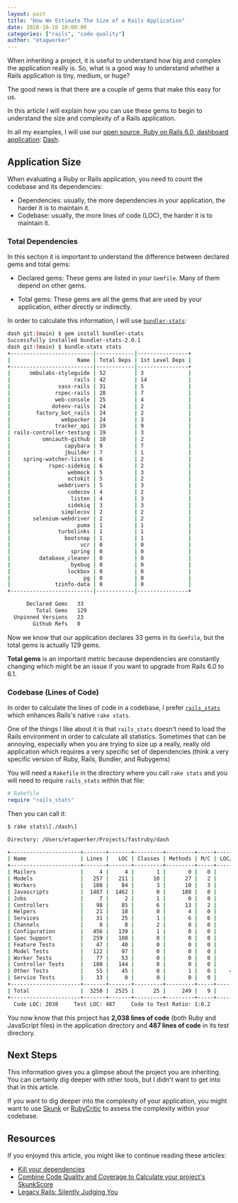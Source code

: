 ```yaml
---
layout: post
title: "How We Estimate The Size of a Rails Application"
date: 2020-10-16 10:00:00
categories: ["rails", "code-quality"]
author: "etagwerker"
---
```


When inheriting a project, it is useful to understand how big and complex the
application really is. So, what is a good way to understand whether a Rails
application is tiny, medium, or huge?

The good news is that there are a couple of gems that make this easy for us.

In this article I will explain how you can use these gems to begin to understand
the size and complexity of a Rails application.

<!--more-->

In all my examples, I will use our [open source, Ruby on Rails 6.0, dashboard
application](https://www.ombulabs.com/blog/open-source/introducing-dash.html):
[Dash](https://github.com/fastruby/dash).

## Application Size

When evaluating a Ruby or Rails application, you need to count the codebase
and its dependencies:

- Dependencies: usually, the more dependencies in your application, the harder
it is to maintain it.
- Codebase: usually, the more lines of code (LOC), the harder it is to maintain
it.

### Total Dependencies

In this section it is important to understand the difference between declared
gems and total gems:

- Declared gems: These gems are listed in your `Gemfile`. Many of them depend
on other gems.

- Total gems: These gems are all the gems that are used by your application,
either directly or indirectly.

In order to calculate this information, I will use
[`bundler-stats`](https://github.com/jmmastey/bundler-stats):

```bash
dash git:(main) $ gem install bundler-stats
Successfully installed bundler-stats-2.0.1
dash git:(main) $ bundle-stats stats
+--------------------------|------------|----------------+
|                     Name | Total Deps | 1st Level Deps |
+--------------------------|------------|----------------+
|      ombulabs-styleguide | 52         | 3              |
|                    rails | 42         | 14             |
|               sass-rails | 31         | 5              |
|              rspec-rails | 28         | 7              |
|              web-console | 25         | 4              |
|             dotenv-rails | 24         | 2              |
|        factory_bot_rails | 24         | 2              |
|                webpacker | 24         | 3              |
|              tracker_api | 19         | 9              |
| rails-controller-testing | 19         | 3              |
|          omniauth-github | 10         | 2              |
|                 capybara | 9          | 7              |
|                 jbuilder | 7          | 1              |
|    spring-watcher-listen | 6          | 2              |
|            rspec-sidekiq | 6          | 2              |
|                  webmock | 5          | 3              |
|                  octokit | 5          | 2              |
|               webdrivers | 5          | 3              |
|                  codecov | 4          | 2              |
|                   listen | 4          | 3              |
|                  sidekiq | 3          | 3              |
|                simplecov | 2          | 2              |
|       selenium-webdriver | 2          | 2              |
|                     puma | 1          | 1              |
|               turbolinks | 1          | 1              |
|                 bootsnap | 1          | 1              |
|                      vcr | 0          | 0              |
|                   spring | 0          | 0              |
|         database_cleaner | 0          | 0              |
|                   byebug | 0          | 0              |
|                  lockbox | 0          | 0              |
|                       pg | 0          | 0              |
|              tzinfo-data | 0          | 0              |
+--------------------------|------------|----------------+

      Declared Gems   33
         Total Gems   129
  Unpinned Versions   23
        Github Refs   0
```

Now we know that our application declares 33 gems in its `Gemfile`, but the
total gems is actually 129 gems.

**Total gems** is an important metric because dependencies are constantly
changing which might be an issue if you want to upgrade from Rails 6.0 to
6.1.

### Codebase (Lines of Code)

In order to calculate the lines of code in a codebase, I prefer
[`rails_stats`](https://github.com/bleonard/rails_stats) which enhances Rails's
native `rake stats`.

One of the things I like about it is that `rails_stats` doesn't need to load the
Rails environment in order to calculate all statistics. Sometimes that can be
annoying, especially when you are trying to size up a really, really old
application which requires a very specific set of dependencies (think a very
specific version of Ruby, Rails, Bundler, and Rubygems)

You will need a `Rakefile` in the directory where you call `rake stats` and you
will need to require `rails_stats` within that file:

```ruby
# Rakefile
require "rails_stats"
```

Then you can call it:

```bash
$ rake stats\[./dash\]

Directory: /Users/etagwerker/Projects/fastruby/dash

+----------------------+-------+-------+---------+---------+-----+-------+
| Name                 | Lines |   LOC | Classes | Methods | M/C | LOC/M |
+----------------------+-------+-------+---------+---------+-----+-------+
| Mailers              |     4 |     4 |       1 |       0 |   0 |     0 |
| Models               |   257 |   211 |      10 |      27 |   2 |     5 |
| Workers              |   108 |    84 |       3 |      10 |   3 |     6 |
| Javascripts          |  1487 |  1462 |       0 |     188 |   0 |     5 |
| Jobs                 |     7 |     2 |       1 |       0 |   0 |     0 |
| Controllers          |    98 |    85 |       6 |      13 |   2 |     4 |
| Helpers              |    21 |    18 |       0 |       4 |   0 |     2 |
| Services             |    31 |    25 |       1 |       6 |   6 |     2 |
| Channels             |     8 |     8 |       2 |       0 |   0 |     0 |
| Configuration        |   456 |   139 |       1 |       0 |   0 |     0 |
| Spec Support         |   259 |   108 |       0 |       0 |   0 |     0 |
| Feature Tests        |    47 |    40 |       0 |       0 |   0 |     0 |
| Model Tests          |   122 |    97 |       0 |       0 |   0 |     0 |
| Worker Tests         |    77 |    53 |       0 |       0 |   0 |     0 |
| Controller Tests     |   180 |   144 |       0 |       0 |   0 |     0 |
| Other Tests          |    55 |    45 |       0 |       1 |   0 |    43 |
| Service Tests        |    33 |     0 |       0 |       0 |   0 |     0 |
+----------------------+-------+-------+---------+---------+-----+-------+
| Total                |  3250 |  2525 |      25 |     249 |   9 |     8 |
+----------------------+-------+-------+---------+---------+-----+-------+
  Code LOC: 2038     Test LOC: 487     Code to Test Ratio: 1:0.2
```

You now know that this project has **2,038 lines of code** (both Ruby and
JavaScript files) in the application directory and **487 lines of code** in
its test directory.

## Next Steps

This information gives you a glimpse about the project you are inheriting. You
can certainly dig deeper with other tools, but I didn't want to get into that
in this article.

If you want to dig deeper into the complexity of your application, you might
want to use [Skunk](https://github.com/fastruby/skunk) or [RubyCritic](https://github.com/whitesmith/rubycritic)
to assess the complexity within your codebase.

## Resources

If you enjoyed this article, you might like to continue reading these articles:

- [Kill your dependencies](https://www.mikeperham.com/2016/02/09/kill-your-dependencies/)
- [Combine Code Quality and Coverage to Calculate your project's SkunkScore](https://www.fastruby.io/blog/code-quality/intruducing-skunk-stink-score-calculator.html)
- [Legacy Rails: Silently Judging You](https://www.fastruby.io/blog/upgrade-rails/legacy-rails-silently-judging-you.html)
